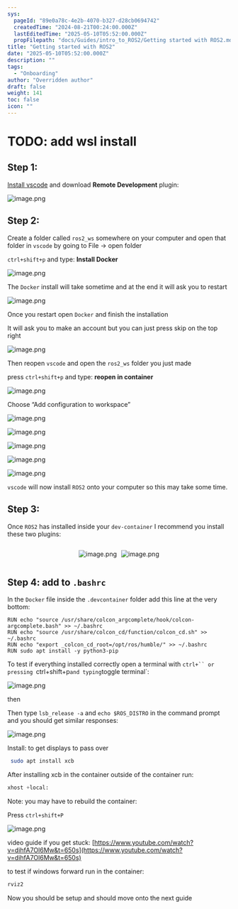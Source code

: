 ```yaml
---
sys:
  pageId: "89e0a78c-4e2b-4070-b327-d28cb0694742"
  createdTime: "2024-08-21T00:24:00.000Z"
  lastEditedTime: "2025-05-10T05:52:00.000Z"
  propFilepath: "docs/Guides/intro_to_ROS2/Getting started with ROS2.md"
title: "Getting started with ROS2"
date: "2025-05-10T05:52:00.000Z"
description: ""
tags:
  - "Onboarding"
author: "Overridden author"
draft: false
weight: 141
toc: false
icon: ""
---
```


# TODO: add wsl install

## Step 1:

[Install vscode](https://code.visualstudio.com/download) and download **Remote Development** plugin:

![image.png](https://prod-files-secure.s3.us-west-2.amazonaws.com/d518164a-d88e-44d1-a4ee-3adb3bd8bce0/efb52993-1881-4a40-b95e-6f020334f022/image.png?X-Amz-Algorithm=AWS4-HMAC-SHA256&X-Amz-Content-Sha256=UNSIGNED-PAYLOAD&X-Amz-Credential=ASIAZI2LB466QP5F4TCF%2F20250524%2Fus-west-2%2Fs3%2Faws4_request&X-Amz-Date=20250524T230801Z&X-Amz-Expires=3600&X-Amz-Security-Token=IQoJb3JpZ2luX2VjEFIaCXVzLXdlc3QtMiJHMEUCIHE0pj2CZ1txSwfXO5ikQ8Podush0pbbrr4Isn1cGrpcAiEAwWGYZeV4BIDgLTZ2KB7AamRu0YOEzOjXEaLq4mBwyVYq%2FwMIGxAAGgw2Mzc0MjMxODM4MDUiDJZGHhKOzHY14qRU7CrcA2Hrbj9T%2FZWqh5AUfaxZwOjpbPi2mNPlBJhQ2UiFJgzX9pzgD8xKWoBeDQA3vQ57XWCfpjeuNx7AcfDi0VXRIqRMMovD183rxWQrv%2BcYvEyN5oH%2FpgbgRMBbDf%2BaOIByjVYt2Sd0e%2BMoDWiPETloYmaj8diUlxR93Ai5xLwNvaEdB5xrHevGfJ%2Braq34G1vu%2BqdoP3izfYt%2Fb%2FA1oF%2F%2BcNiFsYxF9XhrPbioGcwhHVM8tDf%2BgKtLqalZu%2FxyE9rFD5R%2FdUJj6YkJvShRT4Z2V6tYcTnUVjI7PEVEISWBiM4u83v%2FizEHbSz6hXUNCS9eOUxFn06H%2FBDfpwutQaKOlxrXVpltDb6lkWAKEJ9FAz8W50dmHrvPqQLP6Gz37%2BcD7fTJVnf8fTT%2FF4VLt0C%2BQfuGzIwL3IObiVCmqDjx9NX%2BKz%2BrS3cBqnYYZVTNNpJOyIunwtFCSzI5gt5CfH2pggUyL4UURUCCyOPtTpeEDDGbd%2FLvf3EJdHte3Ao5BQAAETt1SMDmJ2pLF6mNfoyGenDoU7Jj9sLkRBdvedqsfDWecXJ9awoT%2BVX3kw1Mln%2F2nslgnlTUusN5XBOjq21ZlJlSRNbWNhJbsMFR2Ua6osi9JOd0IqbCerZUcmSmMKaWyMEGOqUBrQCBOb8gLrgNRp51OB7KKVqjY%2FtoZiGsdjpPQ0cDVsjrAwUZ%2BPOX5v6WRzLxShmB8eznYv3sVsuBLOleS0aoBy8aKE00Rae2J3TGSMXqIBJmgfy2nRZ4ZJiPzdH0b90CrwiGpovC%2Bdn8paX19qvk%2FQNzo2Pm%2BJNqsidMB3zrJyiZ2p8N%2BDbNql1WDDQKk5hOhNIG5QfyPiIsTIqL1L9e0Edl%2FDp%2F&X-Amz-Signature=1ea0e7b5ab8c2a77656a24b25588269bfd2dffec1c17a7f88fba0bd70a492d81&X-Amz-SignedHeaders=host&x-id=GetObject)

## Step 2:

Create a folder called `ros2_ws` somewhere on your computer and open that folder in `vscode` by going to File → open folder 

`ctrl+shift+p` and type: **Install Docker**

![image.png](https://prod-files-secure.s3.us-west-2.amazonaws.com/d518164a-d88e-44d1-a4ee-3adb3bd8bce0/2269dc0e-1cd5-47ff-bceb-c04ad9b2eab0/image.png?X-Amz-Algorithm=AWS4-HMAC-SHA256&X-Amz-Content-Sha256=UNSIGNED-PAYLOAD&X-Amz-Credential=ASIAZI2LB466QP5F4TCF%2F20250524%2Fus-west-2%2Fs3%2Faws4_request&X-Amz-Date=20250524T230801Z&X-Amz-Expires=3600&X-Amz-Security-Token=IQoJb3JpZ2luX2VjEFIaCXVzLXdlc3QtMiJHMEUCIHE0pj2CZ1txSwfXO5ikQ8Podush0pbbrr4Isn1cGrpcAiEAwWGYZeV4BIDgLTZ2KB7AamRu0YOEzOjXEaLq4mBwyVYq%2FwMIGxAAGgw2Mzc0MjMxODM4MDUiDJZGHhKOzHY14qRU7CrcA2Hrbj9T%2FZWqh5AUfaxZwOjpbPi2mNPlBJhQ2UiFJgzX9pzgD8xKWoBeDQA3vQ57XWCfpjeuNx7AcfDi0VXRIqRMMovD183rxWQrv%2BcYvEyN5oH%2FpgbgRMBbDf%2BaOIByjVYt2Sd0e%2BMoDWiPETloYmaj8diUlxR93Ai5xLwNvaEdB5xrHevGfJ%2Braq34G1vu%2BqdoP3izfYt%2Fb%2FA1oF%2F%2BcNiFsYxF9XhrPbioGcwhHVM8tDf%2BgKtLqalZu%2FxyE9rFD5R%2FdUJj6YkJvShRT4Z2V6tYcTnUVjI7PEVEISWBiM4u83v%2FizEHbSz6hXUNCS9eOUxFn06H%2FBDfpwutQaKOlxrXVpltDb6lkWAKEJ9FAz8W50dmHrvPqQLP6Gz37%2BcD7fTJVnf8fTT%2FF4VLt0C%2BQfuGzIwL3IObiVCmqDjx9NX%2BKz%2BrS3cBqnYYZVTNNpJOyIunwtFCSzI5gt5CfH2pggUyL4UURUCCyOPtTpeEDDGbd%2FLvf3EJdHte3Ao5BQAAETt1SMDmJ2pLF6mNfoyGenDoU7Jj9sLkRBdvedqsfDWecXJ9awoT%2BVX3kw1Mln%2F2nslgnlTUusN5XBOjq21ZlJlSRNbWNhJbsMFR2Ua6osi9JOd0IqbCerZUcmSmMKaWyMEGOqUBrQCBOb8gLrgNRp51OB7KKVqjY%2FtoZiGsdjpPQ0cDVsjrAwUZ%2BPOX5v6WRzLxShmB8eznYv3sVsuBLOleS0aoBy8aKE00Rae2J3TGSMXqIBJmgfy2nRZ4ZJiPzdH0b90CrwiGpovC%2Bdn8paX19qvk%2FQNzo2Pm%2BJNqsidMB3zrJyiZ2p8N%2BDbNql1WDDQKk5hOhNIG5QfyPiIsTIqL1L9e0Edl%2FDp%2F&X-Amz-Signature=1a7399d76a1c5c47f20690b441c87c66cc9bdfd07559e74be7de4fb8b0b7cf81&X-Amz-SignedHeaders=host&x-id=GetObject)

The `Docker` install will take sometime and at the end it will ask you to restart

![image.png](https://prod-files-secure.s3.us-west-2.amazonaws.com/d518164a-d88e-44d1-a4ee-3adb3bd8bce0/ed233f78-be33-4b1f-b89c-9c346c0e961e/image.png?X-Amz-Algorithm=AWS4-HMAC-SHA256&X-Amz-Content-Sha256=UNSIGNED-PAYLOAD&X-Amz-Credential=ASIAZI2LB466QP5F4TCF%2F20250524%2Fus-west-2%2Fs3%2Faws4_request&X-Amz-Date=20250524T230801Z&X-Amz-Expires=3600&X-Amz-Security-Token=IQoJb3JpZ2luX2VjEFIaCXVzLXdlc3QtMiJHMEUCIHE0pj2CZ1txSwfXO5ikQ8Podush0pbbrr4Isn1cGrpcAiEAwWGYZeV4BIDgLTZ2KB7AamRu0YOEzOjXEaLq4mBwyVYq%2FwMIGxAAGgw2Mzc0MjMxODM4MDUiDJZGHhKOzHY14qRU7CrcA2Hrbj9T%2FZWqh5AUfaxZwOjpbPi2mNPlBJhQ2UiFJgzX9pzgD8xKWoBeDQA3vQ57XWCfpjeuNx7AcfDi0VXRIqRMMovD183rxWQrv%2BcYvEyN5oH%2FpgbgRMBbDf%2BaOIByjVYt2Sd0e%2BMoDWiPETloYmaj8diUlxR93Ai5xLwNvaEdB5xrHevGfJ%2Braq34G1vu%2BqdoP3izfYt%2Fb%2FA1oF%2F%2BcNiFsYxF9XhrPbioGcwhHVM8tDf%2BgKtLqalZu%2FxyE9rFD5R%2FdUJj6YkJvShRT4Z2V6tYcTnUVjI7PEVEISWBiM4u83v%2FizEHbSz6hXUNCS9eOUxFn06H%2FBDfpwutQaKOlxrXVpltDb6lkWAKEJ9FAz8W50dmHrvPqQLP6Gz37%2BcD7fTJVnf8fTT%2FF4VLt0C%2BQfuGzIwL3IObiVCmqDjx9NX%2BKz%2BrS3cBqnYYZVTNNpJOyIunwtFCSzI5gt5CfH2pggUyL4UURUCCyOPtTpeEDDGbd%2FLvf3EJdHte3Ao5BQAAETt1SMDmJ2pLF6mNfoyGenDoU7Jj9sLkRBdvedqsfDWecXJ9awoT%2BVX3kw1Mln%2F2nslgnlTUusN5XBOjq21ZlJlSRNbWNhJbsMFR2Ua6osi9JOd0IqbCerZUcmSmMKaWyMEGOqUBrQCBOb8gLrgNRp51OB7KKVqjY%2FtoZiGsdjpPQ0cDVsjrAwUZ%2BPOX5v6WRzLxShmB8eznYv3sVsuBLOleS0aoBy8aKE00Rae2J3TGSMXqIBJmgfy2nRZ4ZJiPzdH0b90CrwiGpovC%2Bdn8paX19qvk%2FQNzo2Pm%2BJNqsidMB3zrJyiZ2p8N%2BDbNql1WDDQKk5hOhNIG5QfyPiIsTIqL1L9e0Edl%2FDp%2F&X-Amz-Signature=4d34b323efcc0e4627b8f1d78b678de9e5eceb203f898a9b1f2f09cdc95bf476&X-Amz-SignedHeaders=host&x-id=GetObject)

Once you restart open `Docker` and finish the installation

It will ask you to make an account but you can just press skip on the top right

![image.png](https://prod-files-secure.s3.us-west-2.amazonaws.com/d518164a-d88e-44d1-a4ee-3adb3bd8bce0/21010ad9-1659-4fd9-9f59-9932a09b2a3d/image.png?X-Amz-Algorithm=AWS4-HMAC-SHA256&X-Amz-Content-Sha256=UNSIGNED-PAYLOAD&X-Amz-Credential=ASIAZI2LB466QP5F4TCF%2F20250524%2Fus-west-2%2Fs3%2Faws4_request&X-Amz-Date=20250524T230801Z&X-Amz-Expires=3600&X-Amz-Security-Token=IQoJb3JpZ2luX2VjEFIaCXVzLXdlc3QtMiJHMEUCIHE0pj2CZ1txSwfXO5ikQ8Podush0pbbrr4Isn1cGrpcAiEAwWGYZeV4BIDgLTZ2KB7AamRu0YOEzOjXEaLq4mBwyVYq%2FwMIGxAAGgw2Mzc0MjMxODM4MDUiDJZGHhKOzHY14qRU7CrcA2Hrbj9T%2FZWqh5AUfaxZwOjpbPi2mNPlBJhQ2UiFJgzX9pzgD8xKWoBeDQA3vQ57XWCfpjeuNx7AcfDi0VXRIqRMMovD183rxWQrv%2BcYvEyN5oH%2FpgbgRMBbDf%2BaOIByjVYt2Sd0e%2BMoDWiPETloYmaj8diUlxR93Ai5xLwNvaEdB5xrHevGfJ%2Braq34G1vu%2BqdoP3izfYt%2Fb%2FA1oF%2F%2BcNiFsYxF9XhrPbioGcwhHVM8tDf%2BgKtLqalZu%2FxyE9rFD5R%2FdUJj6YkJvShRT4Z2V6tYcTnUVjI7PEVEISWBiM4u83v%2FizEHbSz6hXUNCS9eOUxFn06H%2FBDfpwutQaKOlxrXVpltDb6lkWAKEJ9FAz8W50dmHrvPqQLP6Gz37%2BcD7fTJVnf8fTT%2FF4VLt0C%2BQfuGzIwL3IObiVCmqDjx9NX%2BKz%2BrS3cBqnYYZVTNNpJOyIunwtFCSzI5gt5CfH2pggUyL4UURUCCyOPtTpeEDDGbd%2FLvf3EJdHte3Ao5BQAAETt1SMDmJ2pLF6mNfoyGenDoU7Jj9sLkRBdvedqsfDWecXJ9awoT%2BVX3kw1Mln%2F2nslgnlTUusN5XBOjq21ZlJlSRNbWNhJbsMFR2Ua6osi9JOd0IqbCerZUcmSmMKaWyMEGOqUBrQCBOb8gLrgNRp51OB7KKVqjY%2FtoZiGsdjpPQ0cDVsjrAwUZ%2BPOX5v6WRzLxShmB8eznYv3sVsuBLOleS0aoBy8aKE00Rae2J3TGSMXqIBJmgfy2nRZ4ZJiPzdH0b90CrwiGpovC%2Bdn8paX19qvk%2FQNzo2Pm%2BJNqsidMB3zrJyiZ2p8N%2BDbNql1WDDQKk5hOhNIG5QfyPiIsTIqL1L9e0Edl%2FDp%2F&X-Amz-Signature=9cf19ce50f00b58c0fecd4a834857655fc2745f95ce470076d940b8ca9c31c36&X-Amz-SignedHeaders=host&x-id=GetObject)

Then reopen `vscode` and open the `ros2_ws` folder you just made

press `ctrl+shift+p` and type: **reopen in container**

![image.png](https://prod-files-secure.s3.us-west-2.amazonaws.com/d518164a-d88e-44d1-a4ee-3adb3bd8bce0/4e93b8c2-41ad-488c-8095-c74205196118/image.png?X-Amz-Algorithm=AWS4-HMAC-SHA256&X-Amz-Content-Sha256=UNSIGNED-PAYLOAD&X-Amz-Credential=ASIAZI2LB466QP5F4TCF%2F20250524%2Fus-west-2%2Fs3%2Faws4_request&X-Amz-Date=20250524T230801Z&X-Amz-Expires=3600&X-Amz-Security-Token=IQoJb3JpZ2luX2VjEFIaCXVzLXdlc3QtMiJHMEUCIHE0pj2CZ1txSwfXO5ikQ8Podush0pbbrr4Isn1cGrpcAiEAwWGYZeV4BIDgLTZ2KB7AamRu0YOEzOjXEaLq4mBwyVYq%2FwMIGxAAGgw2Mzc0MjMxODM4MDUiDJZGHhKOzHY14qRU7CrcA2Hrbj9T%2FZWqh5AUfaxZwOjpbPi2mNPlBJhQ2UiFJgzX9pzgD8xKWoBeDQA3vQ57XWCfpjeuNx7AcfDi0VXRIqRMMovD183rxWQrv%2BcYvEyN5oH%2FpgbgRMBbDf%2BaOIByjVYt2Sd0e%2BMoDWiPETloYmaj8diUlxR93Ai5xLwNvaEdB5xrHevGfJ%2Braq34G1vu%2BqdoP3izfYt%2Fb%2FA1oF%2F%2BcNiFsYxF9XhrPbioGcwhHVM8tDf%2BgKtLqalZu%2FxyE9rFD5R%2FdUJj6YkJvShRT4Z2V6tYcTnUVjI7PEVEISWBiM4u83v%2FizEHbSz6hXUNCS9eOUxFn06H%2FBDfpwutQaKOlxrXVpltDb6lkWAKEJ9FAz8W50dmHrvPqQLP6Gz37%2BcD7fTJVnf8fTT%2FF4VLt0C%2BQfuGzIwL3IObiVCmqDjx9NX%2BKz%2BrS3cBqnYYZVTNNpJOyIunwtFCSzI5gt5CfH2pggUyL4UURUCCyOPtTpeEDDGbd%2FLvf3EJdHte3Ao5BQAAETt1SMDmJ2pLF6mNfoyGenDoU7Jj9sLkRBdvedqsfDWecXJ9awoT%2BVX3kw1Mln%2F2nslgnlTUusN5XBOjq21ZlJlSRNbWNhJbsMFR2Ua6osi9JOd0IqbCerZUcmSmMKaWyMEGOqUBrQCBOb8gLrgNRp51OB7KKVqjY%2FtoZiGsdjpPQ0cDVsjrAwUZ%2BPOX5v6WRzLxShmB8eznYv3sVsuBLOleS0aoBy8aKE00Rae2J3TGSMXqIBJmgfy2nRZ4ZJiPzdH0b90CrwiGpovC%2Bdn8paX19qvk%2FQNzo2Pm%2BJNqsidMB3zrJyiZ2p8N%2BDbNql1WDDQKk5hOhNIG5QfyPiIsTIqL1L9e0Edl%2FDp%2F&X-Amz-Signature=49fe0b4d34993da505fc60c6d63e2d98e4e4509bc25019569acacc0b54ec0af4&X-Amz-SignedHeaders=host&x-id=GetObject)

Choose “Add configuration to workspace”

![image.png](https://prod-files-secure.s3.us-west-2.amazonaws.com/d518164a-d88e-44d1-a4ee-3adb3bd8bce0/9560b282-5060-4989-ba37-97e7b2c22476/image.png?X-Amz-Algorithm=AWS4-HMAC-SHA256&X-Amz-Content-Sha256=UNSIGNED-PAYLOAD&X-Amz-Credential=ASIAZI2LB466QP5F4TCF%2F20250524%2Fus-west-2%2Fs3%2Faws4_request&X-Amz-Date=20250524T230801Z&X-Amz-Expires=3600&X-Amz-Security-Token=IQoJb3JpZ2luX2VjEFIaCXVzLXdlc3QtMiJHMEUCIHE0pj2CZ1txSwfXO5ikQ8Podush0pbbrr4Isn1cGrpcAiEAwWGYZeV4BIDgLTZ2KB7AamRu0YOEzOjXEaLq4mBwyVYq%2FwMIGxAAGgw2Mzc0MjMxODM4MDUiDJZGHhKOzHY14qRU7CrcA2Hrbj9T%2FZWqh5AUfaxZwOjpbPi2mNPlBJhQ2UiFJgzX9pzgD8xKWoBeDQA3vQ57XWCfpjeuNx7AcfDi0VXRIqRMMovD183rxWQrv%2BcYvEyN5oH%2FpgbgRMBbDf%2BaOIByjVYt2Sd0e%2BMoDWiPETloYmaj8diUlxR93Ai5xLwNvaEdB5xrHevGfJ%2Braq34G1vu%2BqdoP3izfYt%2Fb%2FA1oF%2F%2BcNiFsYxF9XhrPbioGcwhHVM8tDf%2BgKtLqalZu%2FxyE9rFD5R%2FdUJj6YkJvShRT4Z2V6tYcTnUVjI7PEVEISWBiM4u83v%2FizEHbSz6hXUNCS9eOUxFn06H%2FBDfpwutQaKOlxrXVpltDb6lkWAKEJ9FAz8W50dmHrvPqQLP6Gz37%2BcD7fTJVnf8fTT%2FF4VLt0C%2BQfuGzIwL3IObiVCmqDjx9NX%2BKz%2BrS3cBqnYYZVTNNpJOyIunwtFCSzI5gt5CfH2pggUyL4UURUCCyOPtTpeEDDGbd%2FLvf3EJdHte3Ao5BQAAETt1SMDmJ2pLF6mNfoyGenDoU7Jj9sLkRBdvedqsfDWecXJ9awoT%2BVX3kw1Mln%2F2nslgnlTUusN5XBOjq21ZlJlSRNbWNhJbsMFR2Ua6osi9JOd0IqbCerZUcmSmMKaWyMEGOqUBrQCBOb8gLrgNRp51OB7KKVqjY%2FtoZiGsdjpPQ0cDVsjrAwUZ%2BPOX5v6WRzLxShmB8eznYv3sVsuBLOleS0aoBy8aKE00Rae2J3TGSMXqIBJmgfy2nRZ4ZJiPzdH0b90CrwiGpovC%2Bdn8paX19qvk%2FQNzo2Pm%2BJNqsidMB3zrJyiZ2p8N%2BDbNql1WDDQKk5hOhNIG5QfyPiIsTIqL1L9e0Edl%2FDp%2F&X-Amz-Signature=b52678a5a3b80fb08d8a40626e499c9012561e245e60fbe3fa839a2adde78a8f&X-Amz-SignedHeaders=host&x-id=GetObject)

![image.png](https://prod-files-secure.s3.us-west-2.amazonaws.com/d518164a-d88e-44d1-a4ee-3adb3bd8bce0/2ee63f81-886b-48e8-a553-dc6e5eac99e4/image.png?X-Amz-Algorithm=AWS4-HMAC-SHA256&X-Amz-Content-Sha256=UNSIGNED-PAYLOAD&X-Amz-Credential=ASIAZI2LB466QP5F4TCF%2F20250524%2Fus-west-2%2Fs3%2Faws4_request&X-Amz-Date=20250524T230801Z&X-Amz-Expires=3600&X-Amz-Security-Token=IQoJb3JpZ2luX2VjEFIaCXVzLXdlc3QtMiJHMEUCIHE0pj2CZ1txSwfXO5ikQ8Podush0pbbrr4Isn1cGrpcAiEAwWGYZeV4BIDgLTZ2KB7AamRu0YOEzOjXEaLq4mBwyVYq%2FwMIGxAAGgw2Mzc0MjMxODM4MDUiDJZGHhKOzHY14qRU7CrcA2Hrbj9T%2FZWqh5AUfaxZwOjpbPi2mNPlBJhQ2UiFJgzX9pzgD8xKWoBeDQA3vQ57XWCfpjeuNx7AcfDi0VXRIqRMMovD183rxWQrv%2BcYvEyN5oH%2FpgbgRMBbDf%2BaOIByjVYt2Sd0e%2BMoDWiPETloYmaj8diUlxR93Ai5xLwNvaEdB5xrHevGfJ%2Braq34G1vu%2BqdoP3izfYt%2Fb%2FA1oF%2F%2BcNiFsYxF9XhrPbioGcwhHVM8tDf%2BgKtLqalZu%2FxyE9rFD5R%2FdUJj6YkJvShRT4Z2V6tYcTnUVjI7PEVEISWBiM4u83v%2FizEHbSz6hXUNCS9eOUxFn06H%2FBDfpwutQaKOlxrXVpltDb6lkWAKEJ9FAz8W50dmHrvPqQLP6Gz37%2BcD7fTJVnf8fTT%2FF4VLt0C%2BQfuGzIwL3IObiVCmqDjx9NX%2BKz%2BrS3cBqnYYZVTNNpJOyIunwtFCSzI5gt5CfH2pggUyL4UURUCCyOPtTpeEDDGbd%2FLvf3EJdHte3Ao5BQAAETt1SMDmJ2pLF6mNfoyGenDoU7Jj9sLkRBdvedqsfDWecXJ9awoT%2BVX3kw1Mln%2F2nslgnlTUusN5XBOjq21ZlJlSRNbWNhJbsMFR2Ua6osi9JOd0IqbCerZUcmSmMKaWyMEGOqUBrQCBOb8gLrgNRp51OB7KKVqjY%2FtoZiGsdjpPQ0cDVsjrAwUZ%2BPOX5v6WRzLxShmB8eznYv3sVsuBLOleS0aoBy8aKE00Rae2J3TGSMXqIBJmgfy2nRZ4ZJiPzdH0b90CrwiGpovC%2Bdn8paX19qvk%2FQNzo2Pm%2BJNqsidMB3zrJyiZ2p8N%2BDbNql1WDDQKk5hOhNIG5QfyPiIsTIqL1L9e0Edl%2FDp%2F&X-Amz-Signature=5fb78afced93b8755d23d65516912012fd5993971b96de326afb803e53da8bfd&X-Amz-SignedHeaders=host&x-id=GetObject)

![image.png](https://prod-files-secure.s3.us-west-2.amazonaws.com/d518164a-d88e-44d1-a4ee-3adb3bd8bce0/ae1580b2-b048-407e-aed9-b584224a7a04/image.png?X-Amz-Algorithm=AWS4-HMAC-SHA256&X-Amz-Content-Sha256=UNSIGNED-PAYLOAD&X-Amz-Credential=ASIAZI2LB466QP5F4TCF%2F20250524%2Fus-west-2%2Fs3%2Faws4_request&X-Amz-Date=20250524T230801Z&X-Amz-Expires=3600&X-Amz-Security-Token=IQoJb3JpZ2luX2VjEFIaCXVzLXdlc3QtMiJHMEUCIHE0pj2CZ1txSwfXO5ikQ8Podush0pbbrr4Isn1cGrpcAiEAwWGYZeV4BIDgLTZ2KB7AamRu0YOEzOjXEaLq4mBwyVYq%2FwMIGxAAGgw2Mzc0MjMxODM4MDUiDJZGHhKOzHY14qRU7CrcA2Hrbj9T%2FZWqh5AUfaxZwOjpbPi2mNPlBJhQ2UiFJgzX9pzgD8xKWoBeDQA3vQ57XWCfpjeuNx7AcfDi0VXRIqRMMovD183rxWQrv%2BcYvEyN5oH%2FpgbgRMBbDf%2BaOIByjVYt2Sd0e%2BMoDWiPETloYmaj8diUlxR93Ai5xLwNvaEdB5xrHevGfJ%2Braq34G1vu%2BqdoP3izfYt%2Fb%2FA1oF%2F%2BcNiFsYxF9XhrPbioGcwhHVM8tDf%2BgKtLqalZu%2FxyE9rFD5R%2FdUJj6YkJvShRT4Z2V6tYcTnUVjI7PEVEISWBiM4u83v%2FizEHbSz6hXUNCS9eOUxFn06H%2FBDfpwutQaKOlxrXVpltDb6lkWAKEJ9FAz8W50dmHrvPqQLP6Gz37%2BcD7fTJVnf8fTT%2FF4VLt0C%2BQfuGzIwL3IObiVCmqDjx9NX%2BKz%2BrS3cBqnYYZVTNNpJOyIunwtFCSzI5gt5CfH2pggUyL4UURUCCyOPtTpeEDDGbd%2FLvf3EJdHte3Ao5BQAAETt1SMDmJ2pLF6mNfoyGenDoU7Jj9sLkRBdvedqsfDWecXJ9awoT%2BVX3kw1Mln%2F2nslgnlTUusN5XBOjq21ZlJlSRNbWNhJbsMFR2Ua6osi9JOd0IqbCerZUcmSmMKaWyMEGOqUBrQCBOb8gLrgNRp51OB7KKVqjY%2FtoZiGsdjpPQ0cDVsjrAwUZ%2BPOX5v6WRzLxShmB8eznYv3sVsuBLOleS0aoBy8aKE00Rae2J3TGSMXqIBJmgfy2nRZ4ZJiPzdH0b90CrwiGpovC%2Bdn8paX19qvk%2FQNzo2Pm%2BJNqsidMB3zrJyiZ2p8N%2BDbNql1WDDQKk5hOhNIG5QfyPiIsTIqL1L9e0Edl%2FDp%2F&X-Amz-Signature=761dce480a4010359de29a02ff12edefe36350df5af2ad4f08479c87558cb179&X-Amz-SignedHeaders=host&x-id=GetObject)

![image.png](https://prod-files-secure.s3.us-west-2.amazonaws.com/d518164a-d88e-44d1-a4ee-3adb3bd8bce0/53255b28-f75e-430f-b9e3-c0ac8577e42b/image.png?X-Amz-Algorithm=AWS4-HMAC-SHA256&X-Amz-Content-Sha256=UNSIGNED-PAYLOAD&X-Amz-Credential=ASIAZI2LB466QP5F4TCF%2F20250524%2Fus-west-2%2Fs3%2Faws4_request&X-Amz-Date=20250524T230801Z&X-Amz-Expires=3600&X-Amz-Security-Token=IQoJb3JpZ2luX2VjEFIaCXVzLXdlc3QtMiJHMEUCIHE0pj2CZ1txSwfXO5ikQ8Podush0pbbrr4Isn1cGrpcAiEAwWGYZeV4BIDgLTZ2KB7AamRu0YOEzOjXEaLq4mBwyVYq%2FwMIGxAAGgw2Mzc0MjMxODM4MDUiDJZGHhKOzHY14qRU7CrcA2Hrbj9T%2FZWqh5AUfaxZwOjpbPi2mNPlBJhQ2UiFJgzX9pzgD8xKWoBeDQA3vQ57XWCfpjeuNx7AcfDi0VXRIqRMMovD183rxWQrv%2BcYvEyN5oH%2FpgbgRMBbDf%2BaOIByjVYt2Sd0e%2BMoDWiPETloYmaj8diUlxR93Ai5xLwNvaEdB5xrHevGfJ%2Braq34G1vu%2BqdoP3izfYt%2Fb%2FA1oF%2F%2BcNiFsYxF9XhrPbioGcwhHVM8tDf%2BgKtLqalZu%2FxyE9rFD5R%2FdUJj6YkJvShRT4Z2V6tYcTnUVjI7PEVEISWBiM4u83v%2FizEHbSz6hXUNCS9eOUxFn06H%2FBDfpwutQaKOlxrXVpltDb6lkWAKEJ9FAz8W50dmHrvPqQLP6Gz37%2BcD7fTJVnf8fTT%2FF4VLt0C%2BQfuGzIwL3IObiVCmqDjx9NX%2BKz%2BrS3cBqnYYZVTNNpJOyIunwtFCSzI5gt5CfH2pggUyL4UURUCCyOPtTpeEDDGbd%2FLvf3EJdHte3Ao5BQAAETt1SMDmJ2pLF6mNfoyGenDoU7Jj9sLkRBdvedqsfDWecXJ9awoT%2BVX3kw1Mln%2F2nslgnlTUusN5XBOjq21ZlJlSRNbWNhJbsMFR2Ua6osi9JOd0IqbCerZUcmSmMKaWyMEGOqUBrQCBOb8gLrgNRp51OB7KKVqjY%2FtoZiGsdjpPQ0cDVsjrAwUZ%2BPOX5v6WRzLxShmB8eznYv3sVsuBLOleS0aoBy8aKE00Rae2J3TGSMXqIBJmgfy2nRZ4ZJiPzdH0b90CrwiGpovC%2Bdn8paX19qvk%2FQNzo2Pm%2BJNqsidMB3zrJyiZ2p8N%2BDbNql1WDDQKk5hOhNIG5QfyPiIsTIqL1L9e0Edl%2FDp%2F&X-Amz-Signature=3598692916d7c107cc5eacf179b253d2bc3bfb00cc0fbda872527c7cd4460617&X-Amz-SignedHeaders=host&x-id=GetObject)

![image.png](https://prod-files-secure.s3.us-west-2.amazonaws.com/d518164a-d88e-44d1-a4ee-3adb3bd8bce0/7c562767-5af9-4ffb-97d1-327bcdf4ee00/image.png?X-Amz-Algorithm=AWS4-HMAC-SHA256&X-Amz-Content-Sha256=UNSIGNED-PAYLOAD&X-Amz-Credential=ASIAZI2LB466QP5F4TCF%2F20250524%2Fus-west-2%2Fs3%2Faws4_request&X-Amz-Date=20250524T230801Z&X-Amz-Expires=3600&X-Amz-Security-Token=IQoJb3JpZ2luX2VjEFIaCXVzLXdlc3QtMiJHMEUCIHE0pj2CZ1txSwfXO5ikQ8Podush0pbbrr4Isn1cGrpcAiEAwWGYZeV4BIDgLTZ2KB7AamRu0YOEzOjXEaLq4mBwyVYq%2FwMIGxAAGgw2Mzc0MjMxODM4MDUiDJZGHhKOzHY14qRU7CrcA2Hrbj9T%2FZWqh5AUfaxZwOjpbPi2mNPlBJhQ2UiFJgzX9pzgD8xKWoBeDQA3vQ57XWCfpjeuNx7AcfDi0VXRIqRMMovD183rxWQrv%2BcYvEyN5oH%2FpgbgRMBbDf%2BaOIByjVYt2Sd0e%2BMoDWiPETloYmaj8diUlxR93Ai5xLwNvaEdB5xrHevGfJ%2Braq34G1vu%2BqdoP3izfYt%2Fb%2FA1oF%2F%2BcNiFsYxF9XhrPbioGcwhHVM8tDf%2BgKtLqalZu%2FxyE9rFD5R%2FdUJj6YkJvShRT4Z2V6tYcTnUVjI7PEVEISWBiM4u83v%2FizEHbSz6hXUNCS9eOUxFn06H%2FBDfpwutQaKOlxrXVpltDb6lkWAKEJ9FAz8W50dmHrvPqQLP6Gz37%2BcD7fTJVnf8fTT%2FF4VLt0C%2BQfuGzIwL3IObiVCmqDjx9NX%2BKz%2BrS3cBqnYYZVTNNpJOyIunwtFCSzI5gt5CfH2pggUyL4UURUCCyOPtTpeEDDGbd%2FLvf3EJdHte3Ao5BQAAETt1SMDmJ2pLF6mNfoyGenDoU7Jj9sLkRBdvedqsfDWecXJ9awoT%2BVX3kw1Mln%2F2nslgnlTUusN5XBOjq21ZlJlSRNbWNhJbsMFR2Ua6osi9JOd0IqbCerZUcmSmMKaWyMEGOqUBrQCBOb8gLrgNRp51OB7KKVqjY%2FtoZiGsdjpPQ0cDVsjrAwUZ%2BPOX5v6WRzLxShmB8eznYv3sVsuBLOleS0aoBy8aKE00Rae2J3TGSMXqIBJmgfy2nRZ4ZJiPzdH0b90CrwiGpovC%2Bdn8paX19qvk%2FQNzo2Pm%2BJNqsidMB3zrJyiZ2p8N%2BDbNql1WDDQKk5hOhNIG5QfyPiIsTIqL1L9e0Edl%2FDp%2F&X-Amz-Signature=bfa6cb50013ea28fe116476123cf9a700b2d575a3ef6d613d27b6022e79b601b&X-Amz-SignedHeaders=host&x-id=GetObject)

`vscode` will now install `ROS2` onto your computer so this may take some time.

## Step 3:

Once `ROS2` has installed inside your `dev-container` I recommend you install these two plugins:

<div style="display: flex;flex-direction: row; column-gap:10px; max-width: 630px;justify-content: center;">
<div>

![image.png](https://prod-files-secure.s3.us-west-2.amazonaws.com/d518164a-d88e-44d1-a4ee-3adb3bd8bce0/3fc3d550-5a54-4ba1-ba6b-faa01cdb7369/image.png?X-Amz-Algorithm=AWS4-HMAC-SHA256&X-Amz-Content-Sha256=UNSIGNED-PAYLOAD&X-Amz-Credential=ASIAZI2LB4662OMY5JKL%2F20250524%2Fus-west-2%2Fs3%2Faws4_request&X-Amz-Date=20250524T230805Z&X-Amz-Expires=3600&X-Amz-Security-Token=IQoJb3JpZ2luX2VjEFIaCXVzLXdlc3QtMiJHMEUCIQDhkb5z5L4F1uASzWbbP9mXDfMzrm7Mgts%2FZidsKxY%2B7QIgAUaB21isEGbjSbH%2Ft7h6HapNVsvAU1K%2BLYZT%2BUnDhAkq%2FwMIGxAAGgw2Mzc0MjMxODM4MDUiDELWmjKAEt4pZVhUTSrcA641Df1VRtgAFC3uh%2BHH7ih0sFXIMhSF26xm%2Bgl9NXcA9wu0GKDQ74zo7utIMoUcULp0UNPZdMSUjIBUnqsHAvlg29EzezYgqM0gY1JKuqm0GisG1owi0YwPlIUwZIMfAmDMy%2Bbm1MEXVGjTIcitzwmun6n9NSo9dk5Ag5j7E8862p2evjtx4HY8nUKSoIxMdhh7zR6VZvLzSGg18Ci2xX0%2Bu1i0gpMEjTDsDqW46CjJTkTX2bhEGWBdGL8TiRZ2lSuyVDpMgnaugZmoHHm18bJhMX9Hi%2B0mp0SW%2F14ZN5OLlPkiRf806K8oY2k7SSla3EbQQCOBmIeNsi0t2fXWFM8UsYl1G2d77SJA214S1Q1%2Bhw%2FbgBSBiQYZeY4YpXqpg5plsnnjlA8Bsg6f7%2FfIOSN42JjkQBdhw7xuN0NFPDvsv4%2F%2FigVvRXn9tTaj8uNw4di74sOVCklul3ZvCFXKZ07UVSoviuwaaT692laOzXEKdODsX3vMbTu4GhIapMhwUN0%2FpfK1fgkV9ZVq5VH79NjjaEOfQK6UbujYed2h8dOFr7KTA15FP%2FSM19VEWHWAZII0kXLk90pCj6KUQMIr%2FH8pgkNLMHiKNzxNmiWrVGUEPVzZG1ppaQzfu3QQMIuWyMEGOqUBMBAAM8%2FSaULjyk6cf5aVbhL56uf5VEbQTiWdxCdItz9yDjJIud%2F3Cku1rInlfI3LqZimFhSR2IJkL9q6itw7iMjoxqT%2B36G5yrRGCsDIQV5e%2FFX3zgudyHbnn2lmY5fdd%2F5C9WPu9ZNTeO5RjtRlPjzo%2BjmqLyedi7rFqwFqOrOgIOqchiYKiTcvrKG3CBfWyhkovwoU6TXzQyOTsAn%2FSkCGrSSZ&X-Amz-Signature=254ba6e2d531daf4abc34189cfcb5a5309336d14bf4b792372040651cb10f57d&X-Amz-SignedHeaders=host&x-id=GetObject)

</div>
<div>

![image.png](https://prod-files-secure.s3.us-west-2.amazonaws.com/d518164a-d88e-44d1-a4ee-3adb3bd8bce0/d994cc66-13c2-4093-a5a3-f84cf4601a82/image.png?X-Amz-Algorithm=AWS4-HMAC-SHA256&X-Amz-Content-Sha256=UNSIGNED-PAYLOAD&X-Amz-Credential=ASIAZI2LB466ZZO3KX2B%2F20250524%2Fus-west-2%2Fs3%2Faws4_request&X-Amz-Date=20250524T230806Z&X-Amz-Expires=3600&X-Amz-Security-Token=IQoJb3JpZ2luX2VjEFIaCXVzLXdlc3QtMiJGMEQCIDuTBcukqHgQa3ixndgNezyh%2FxsCQ7aPtQBblSLpoRFFAiAJ%2B5vK8eSebbU18vdZ2d7q81n3B%2FCD%2BD%2FuPmE6PoDz3Sr%2FAwgbEAAaDDYzNzQyMzE4MzgwNSIMI%2BGvEU0Fy1T2x78jKtwDwyNY2il1vNmbk5e2PCUPo%2Brvt1EkaT%2BKbDwtIvHjuhW1OPV0ikrxD5%2F2nib1KYDdHG418hbNIPHiZp5LHV4eUXS%2Bje0sEqaZoFJ4WKE%2FoNWXficzLCTFHNjAeoBsUUNOFUyplVUJNp5PhTyPXQPwynYoRj7RgLCJeNXR%2BET87IxLVAuoeecjh%2Fm93MfC%2FjVnedw0WyRjbXfbv9QPotRUPv2pQD1AeUyl4fTavdqlDeSg9bY8HY6gq5wDl%2BVyMITomq4SMKKN7r%2B5wC0YiaN0xhkYBevIpDaVGV2rvvQlwAmVXX8LolpoJmdff%2Bd8Db3V4Binb9ocUI1sjgzmGJ6JRGrBy9TBd49Zy3V%2Bo15QApOCLUcV2sLiGh6tEFR5ziCCehuRGI0ufJIdTjgxseYYBb8gYHISgv31KYY%2FUyHDY1NQyBNP1DQSJYcDl0rbaar5%2BE6wFflt0yuoru1wtEdPKq0ncoUT9zqBRA1bgG%2FTnRfAkGcdtc00GHvyZW%2Fbm%2F0tHgtk1hOV2dqvGN2PUoyswKOv%2Bu%2FagSk5hNFazBia4TfaNjcN6dZZmXHeqlLMOTKn5X4z%2FGvfUfxSs7SADeZ%2FyoA5CY34j9vjdVsXO3ULVBKe%2B46YNLggDOaurPQw9ZXIwQY6pgEHgxJBlFV7k5VMbL%2Bmri4WkqYIhL0is66Kc0%2B%2BG1QdehF9pYJ8QNNz4%2FE5SJNVeQgOGt4TcchjYJAsRtcmmYDZZJ41vYWt3h350tuKpJTPRX6jgCV1dxpU8Bkg85KAIUSExiZmRzMclpo9jXYt9DM24oXIokkK3bjche9aR8rIJSgyx%2BgjQl7PP2Thug8u%2F5rPdzhrg296IA1Ioi4ZMO9tFYTxUf3n&X-Amz-Signature=91e930b27f35240bab146aee7ba9a9a64a38872b2b54713c14dd9e84636b3205&X-Amz-SignedHeaders=host&x-id=GetObject)

</div>
</div>

## Step 4: add to `.bashrc`

In the `Docker` file inside the `.devcontainer` folder add this line at the very bottom: 

```docker
RUN echo "source /usr/share/colcon_argcomplete/hook/colcon-argcomplete.bash" >> ~/.bashrc
RUN echo "source /usr/share/colcon_cd/function/colcon_cd.sh" >> ~/.bashrc
RUN echo "export _colcon_cd_root=/opt/ros/humble/" >> ~/.bashrc
RUN sudo apt install -y python3-pip 
```

To test if everything installed correctly open a terminal with `ctrl+`` or pressing `ctrl+shift+p` and typing `toggle terminal`:

![image.png](https://prod-files-secure.s3.us-west-2.amazonaws.com/d518164a-d88e-44d1-a4ee-3adb3bd8bce0/6a4943d8-b04e-4c02-9a58-775f3384d1a5/image.png?X-Amz-Algorithm=AWS4-HMAC-SHA256&X-Amz-Content-Sha256=UNSIGNED-PAYLOAD&X-Amz-Credential=ASIAZI2LB466QP5F4TCF%2F20250524%2Fus-west-2%2Fs3%2Faws4_request&X-Amz-Date=20250524T230801Z&X-Amz-Expires=3600&X-Amz-Security-Token=IQoJb3JpZ2luX2VjEFIaCXVzLXdlc3QtMiJHMEUCIHE0pj2CZ1txSwfXO5ikQ8Podush0pbbrr4Isn1cGrpcAiEAwWGYZeV4BIDgLTZ2KB7AamRu0YOEzOjXEaLq4mBwyVYq%2FwMIGxAAGgw2Mzc0MjMxODM4MDUiDJZGHhKOzHY14qRU7CrcA2Hrbj9T%2FZWqh5AUfaxZwOjpbPi2mNPlBJhQ2UiFJgzX9pzgD8xKWoBeDQA3vQ57XWCfpjeuNx7AcfDi0VXRIqRMMovD183rxWQrv%2BcYvEyN5oH%2FpgbgRMBbDf%2BaOIByjVYt2Sd0e%2BMoDWiPETloYmaj8diUlxR93Ai5xLwNvaEdB5xrHevGfJ%2Braq34G1vu%2BqdoP3izfYt%2Fb%2FA1oF%2F%2BcNiFsYxF9XhrPbioGcwhHVM8tDf%2BgKtLqalZu%2FxyE9rFD5R%2FdUJj6YkJvShRT4Z2V6tYcTnUVjI7PEVEISWBiM4u83v%2FizEHbSz6hXUNCS9eOUxFn06H%2FBDfpwutQaKOlxrXVpltDb6lkWAKEJ9FAz8W50dmHrvPqQLP6Gz37%2BcD7fTJVnf8fTT%2FF4VLt0C%2BQfuGzIwL3IObiVCmqDjx9NX%2BKz%2BrS3cBqnYYZVTNNpJOyIunwtFCSzI5gt5CfH2pggUyL4UURUCCyOPtTpeEDDGbd%2FLvf3EJdHte3Ao5BQAAETt1SMDmJ2pLF6mNfoyGenDoU7Jj9sLkRBdvedqsfDWecXJ9awoT%2BVX3kw1Mln%2F2nslgnlTUusN5XBOjq21ZlJlSRNbWNhJbsMFR2Ua6osi9JOd0IqbCerZUcmSmMKaWyMEGOqUBrQCBOb8gLrgNRp51OB7KKVqjY%2FtoZiGsdjpPQ0cDVsjrAwUZ%2BPOX5v6WRzLxShmB8eznYv3sVsuBLOleS0aoBy8aKE00Rae2J3TGSMXqIBJmgfy2nRZ4ZJiPzdH0b90CrwiGpovC%2Bdn8paX19qvk%2FQNzo2Pm%2BJNqsidMB3zrJyiZ2p8N%2BDbNql1WDDQKk5hOhNIG5QfyPiIsTIqL1L9e0Edl%2FDp%2F&X-Amz-Signature=d1307aa4c32bff610803dde29d225e9d379e4ab96957aae7d7c83af5cef258af&X-Amz-SignedHeaders=host&x-id=GetObject)

then 

Then type `lsb_release -a` and `echo $ROS_DISTRO` in the command prompt and you should get similar responses:

![image.png](https://prod-files-secure.s3.us-west-2.amazonaws.com/d518164a-d88e-44d1-a4ee-3adb3bd8bce0/3e635dec-a805-4e85-8b9e-d000e5b71a4e/image.png?X-Amz-Algorithm=AWS4-HMAC-SHA256&X-Amz-Content-Sha256=UNSIGNED-PAYLOAD&X-Amz-Credential=ASIAZI2LB466QP5F4TCF%2F20250524%2Fus-west-2%2Fs3%2Faws4_request&X-Amz-Date=20250524T230801Z&X-Amz-Expires=3600&X-Amz-Security-Token=IQoJb3JpZ2luX2VjEFIaCXVzLXdlc3QtMiJHMEUCIHE0pj2CZ1txSwfXO5ikQ8Podush0pbbrr4Isn1cGrpcAiEAwWGYZeV4BIDgLTZ2KB7AamRu0YOEzOjXEaLq4mBwyVYq%2FwMIGxAAGgw2Mzc0MjMxODM4MDUiDJZGHhKOzHY14qRU7CrcA2Hrbj9T%2FZWqh5AUfaxZwOjpbPi2mNPlBJhQ2UiFJgzX9pzgD8xKWoBeDQA3vQ57XWCfpjeuNx7AcfDi0VXRIqRMMovD183rxWQrv%2BcYvEyN5oH%2FpgbgRMBbDf%2BaOIByjVYt2Sd0e%2BMoDWiPETloYmaj8diUlxR93Ai5xLwNvaEdB5xrHevGfJ%2Braq34G1vu%2BqdoP3izfYt%2Fb%2FA1oF%2F%2BcNiFsYxF9XhrPbioGcwhHVM8tDf%2BgKtLqalZu%2FxyE9rFD5R%2FdUJj6YkJvShRT4Z2V6tYcTnUVjI7PEVEISWBiM4u83v%2FizEHbSz6hXUNCS9eOUxFn06H%2FBDfpwutQaKOlxrXVpltDb6lkWAKEJ9FAz8W50dmHrvPqQLP6Gz37%2BcD7fTJVnf8fTT%2FF4VLt0C%2BQfuGzIwL3IObiVCmqDjx9NX%2BKz%2BrS3cBqnYYZVTNNpJOyIunwtFCSzI5gt5CfH2pggUyL4UURUCCyOPtTpeEDDGbd%2FLvf3EJdHte3Ao5BQAAETt1SMDmJ2pLF6mNfoyGenDoU7Jj9sLkRBdvedqsfDWecXJ9awoT%2BVX3kw1Mln%2F2nslgnlTUusN5XBOjq21ZlJlSRNbWNhJbsMFR2Ua6osi9JOd0IqbCerZUcmSmMKaWyMEGOqUBrQCBOb8gLrgNRp51OB7KKVqjY%2FtoZiGsdjpPQ0cDVsjrAwUZ%2BPOX5v6WRzLxShmB8eznYv3sVsuBLOleS0aoBy8aKE00Rae2J3TGSMXqIBJmgfy2nRZ4ZJiPzdH0b90CrwiGpovC%2Bdn8paX19qvk%2FQNzo2Pm%2BJNqsidMB3zrJyiZ2p8N%2BDbNql1WDDQKk5hOhNIG5QfyPiIsTIqL1L9e0Edl%2FDp%2F&X-Amz-Signature=4ea46227cce65cebbce6c91a7ef9f3cf8b85883519f5a637b97fd8a8db9c6065&X-Amz-SignedHeaders=host&x-id=GetObject)

Install:  to get displays to pass over

```bash
 sudo apt install xcb
```

After installing xcb in the container outside of the container run:

```python
xhost +local:
```

Note: you may have to rebuild the container:

Press `ctrl+shift+P`

![image.png](https://prod-files-secure.s3.us-west-2.amazonaws.com/d518164a-d88e-44d1-a4ee-3adb3bd8bce0/6c2be660-2618-4c38-9c26-53554f7a0b7b/image.png?X-Amz-Algorithm=AWS4-HMAC-SHA256&X-Amz-Content-Sha256=UNSIGNED-PAYLOAD&X-Amz-Credential=ASIAZI2LB466QP5F4TCF%2F20250524%2Fus-west-2%2Fs3%2Faws4_request&X-Amz-Date=20250524T230801Z&X-Amz-Expires=3600&X-Amz-Security-Token=IQoJb3JpZ2luX2VjEFIaCXVzLXdlc3QtMiJHMEUCIHE0pj2CZ1txSwfXO5ikQ8Podush0pbbrr4Isn1cGrpcAiEAwWGYZeV4BIDgLTZ2KB7AamRu0YOEzOjXEaLq4mBwyVYq%2FwMIGxAAGgw2Mzc0MjMxODM4MDUiDJZGHhKOzHY14qRU7CrcA2Hrbj9T%2FZWqh5AUfaxZwOjpbPi2mNPlBJhQ2UiFJgzX9pzgD8xKWoBeDQA3vQ57XWCfpjeuNx7AcfDi0VXRIqRMMovD183rxWQrv%2BcYvEyN5oH%2FpgbgRMBbDf%2BaOIByjVYt2Sd0e%2BMoDWiPETloYmaj8diUlxR93Ai5xLwNvaEdB5xrHevGfJ%2Braq34G1vu%2BqdoP3izfYt%2Fb%2FA1oF%2F%2BcNiFsYxF9XhrPbioGcwhHVM8tDf%2BgKtLqalZu%2FxyE9rFD5R%2FdUJj6YkJvShRT4Z2V6tYcTnUVjI7PEVEISWBiM4u83v%2FizEHbSz6hXUNCS9eOUxFn06H%2FBDfpwutQaKOlxrXVpltDb6lkWAKEJ9FAz8W50dmHrvPqQLP6Gz37%2BcD7fTJVnf8fTT%2FF4VLt0C%2BQfuGzIwL3IObiVCmqDjx9NX%2BKz%2BrS3cBqnYYZVTNNpJOyIunwtFCSzI5gt5CfH2pggUyL4UURUCCyOPtTpeEDDGbd%2FLvf3EJdHte3Ao5BQAAETt1SMDmJ2pLF6mNfoyGenDoU7Jj9sLkRBdvedqsfDWecXJ9awoT%2BVX3kw1Mln%2F2nslgnlTUusN5XBOjq21ZlJlSRNbWNhJbsMFR2Ua6osi9JOd0IqbCerZUcmSmMKaWyMEGOqUBrQCBOb8gLrgNRp51OB7KKVqjY%2FtoZiGsdjpPQ0cDVsjrAwUZ%2BPOX5v6WRzLxShmB8eznYv3sVsuBLOleS0aoBy8aKE00Rae2J3TGSMXqIBJmgfy2nRZ4ZJiPzdH0b90CrwiGpovC%2Bdn8paX19qvk%2FQNzo2Pm%2BJNqsidMB3zrJyiZ2p8N%2BDbNql1WDDQKk5hOhNIG5QfyPiIsTIqL1L9e0Edl%2FDp%2F&X-Amz-Signature=f39235330c512547a0a75c6c82a49e2f33b46478f36816e4908d4181e8b658ab&X-Amz-SignedHeaders=host&x-id=GetObject)

video guide if you get stuck: [https://www.youtube.com/watch?v=dihfA7Ol6Mw&t=650s](https://www.youtube.com/watch?v=dihfA7Ol6Mw&t=650s)

to test if windows forward run in the container:

```bash
rviz2
```

Now you should be setup and should move onto the next guide 
